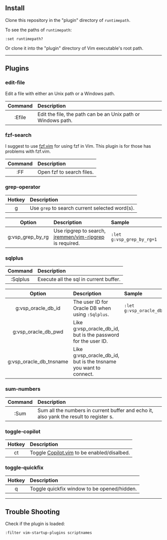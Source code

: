 ## Install

Clone this repository in the "plugin" directory of `runtimepath`.

To see the paths of `runtimepath`:

```
:set runtimepath?
```

Or clone it into the "plugin" directory of Vim executable's root path.

---
## Plugins

### edit-file

Edit a file with either an Unix path or a Windows path.

| Command | Description |
|:-------:|:------------|
| :Efile <path> | Edit the file, the path can be an Unix path or Windows path. |


### fzf-search

I suggest to use [fzf.vim](https://github.com/junegunn/fzf.vim) for using fzf in Vim.
This plugin is for those has problems with fzf.vim.

| Command | Description |
|:-------:|:------------|
| :FF | Open fzf to search files. |


### grep-operator

| Hotkey | Description |
|:------:|:------------|
| <leader>g | Use `grep` to search current selected word(s). |

| Option | Description | Sample |
|:------:|:------------|:-------|
| g:vsp_grep_by_rg | Use ripgrep to search, [jremmen/vim-ripgrep](https://github.com/jremmen/vim-ripgrep) is required. | `:let g:vsp_grep_by_rg=1` |


### sqlplus

| Command | Description |
|:-------:|:------------|
| :Sqlplus | Execute all the sql in current buffer. |


| Option | Description | Sample |
|:------:|:------------|:-------|
| g:vsp_oracle_db_id | The user ID for Oracle DB when using `:Sqlplus`. | `:let g:vsp_oracle_db_id=xxx` |
| g:vsp_oracle_db_pwd | Like g:vsp_oracle_db_id, but is the password for the user ID. | |
| g:vsp_oracle_db_tnsname | Like g:vsp_oracle_db_id, but is the tnsname you want to connect. | |


### sum-numbers

| Command | Description |
|:-------:|:------------|
| :Sum | Sum all the numbers in current buffer and echo it, also yank the result to register s. |


### toggle-copilot

| Hotkey | Description |
|:------:|:------------|
| <leader>ct | Toggle [Copilot.vim](https://github.com/github/copilot.vim) to be enabled/disalbed. |


### toggle-quickfix

| Hotkey | Description |
|:------:|:------------|
| <leader>q | Toggle quickfix window to be opened/hidden. |

---
## Trouble Shooting

Check if the plugin is loaded:
```
:filter vim-startup-plugins scriptnames
```

